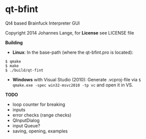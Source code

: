 qt-bfint
========
Qt4 based Brainfuck Interpreter GUI

Copyright 2014 Johannes Lange,
for **License** see LICENSE file

__Building__

- **Linux**:
In the base-path (where the qt-bfint.pro is located):
<pre><code>$ qmake
$ make
$ ./build/qt-fint
</pre></code>

- **Windows** with Visual Studio (2010):
Generate .vcproj-file via <code>$ qmake.exe -spec win32-msvc2010 -tp vc</code>
and open it in VS.

__TODO__
- loop counter for breaking
- inputs
- error checks (range checks)
- QInputDialog
- input Queue?
- saving, opening, examples
